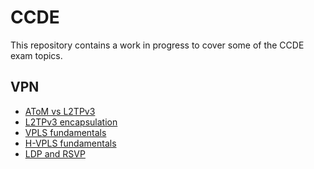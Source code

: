 # CCDE

This repository contains a work in progress to cover some of the CCDE exam topics.

## VPN

* [AToM vs L2TPv3][1]
* [L2TPv3 encapsulation][2]
* [VPLS fundamentals][3]
* [H-VPLS fundamentals][4]
* [LDP and RSVP][5]



[1]:atom-vs-l2tpv3.md
[2]:l2tpv3-encapsulation.md
[3]:vpls-fundamentals.md
[4]:h-vpls-fundamentals.md
[5]:ldp-vs-rsvp.md
